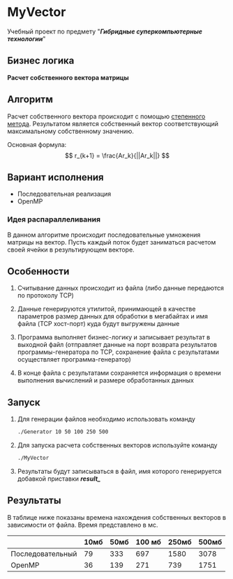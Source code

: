 # MyVector

Учебный проект по предмету "***Гибридные суперкомпьютерные технологии***"

## Бизнес логика

**Расчет собственного вектора матрицы**

## Алгоритм

Расчет собственного вектора происходит с помощью [степенного метода](https://ru.wikipedia.org/wiki/%D0%A1%D1%82%D0%B5%D0%BF%D0%B5%D0%BD%D0%BD%D0%BE%D0%B9_%D0%BC%D0%B5%D1%82%D0%BE%D0%B4). Результатом является собственный вектор соответствующий максимальному собственному значению.

Основная формула: $$ r_{k+1} = \frac{Ar_k}{||Ar_k||} $$

## Вариант исполнения

* Последовательная реализация
* OpenMP

### Идея распараллеливания

В данном алгоритме происходит последовательные умножения матрицы на вектор. Пусть каждый поток будет заниматься расчетом своей ячейки в результирующем векторе. 

## Особенности

1. Считывание данных происходит из файла (либо данные передаются по протоколу TCP)

2. Данные генерируются утилитой, принимающей в качестве параметров размер данных для обработки в мегабайтах и имя файла (TCP хост-порт) куда будут выгружены данные

3. Программа выполняет бизнес-логику и записывает результат в выходной файл (отправляет данные на порт возврата результатов программы-генератора по TCP, сохранение файла с результатами осуществляет программа-генератор)

4. В конце файла с результатами сохраняется информация о времени выполнения вычислений и размере обработанных данных

## Запуск

1. Для генерации файлов необходимо использовать команду 
   
   ```bash
   ./Generator 10 50 100 250 500
   ```

2. Для запуска расчета собственных векторов используйте команду
   
   ```bash
   ./MyVector
   ```

3. Результаты будут записываться в файл, имя которого генерируется добавкой приставки ***result_***

## Результаты

В таблице ниже показаны времена нахождения собственных векторов в зависимости от файла. Время представлено в мс.

|                  | 10мб | 50мб | 100 мб | 250мб | 500мб |
| ---------------- | ---- | ---- | ------ | ----- | ----- |
| Последовательный | 79   | 333  | 697    | 1580  | 3078  |
| OpenMP           | 36   | 139  | 271    | 739   | 1751  |
